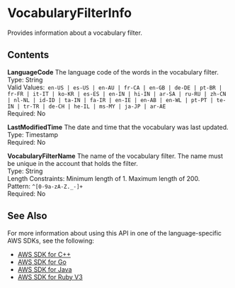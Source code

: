 # VocabularyFilterInfo<a name="API_VocabularyFilterInfo"></a>

Provides information about a vocabulary filter\.

## Contents<a name="API_VocabularyFilterInfo_Contents"></a>

 **LanguageCode**   <a name="transcribe-Type-VocabularyFilterInfo-LanguageCode"></a>
The language code of the words in the vocabulary filter\.  
Type: String  
Valid Values:` en-US | es-US | en-AU | fr-CA | en-GB | de-DE | pt-BR | fr-FR | it-IT | ko-KR | es-ES | en-IN | hi-IN | ar-SA | ru-RU | zh-CN | nl-NL | id-ID | ta-IN | fa-IR | en-IE | en-AB | en-WL | pt-PT | te-IN | tr-TR | de-CH | he-IL | ms-MY | ja-JP | ar-AE`   
Required: No

 **LastModifiedTime**   <a name="transcribe-Type-VocabularyFilterInfo-LastModifiedTime"></a>
The date and time that the vocabulary was last updated\.  
Type: Timestamp  
Required: No

 **VocabularyFilterName**   <a name="transcribe-Type-VocabularyFilterInfo-VocabularyFilterName"></a>
The name of the vocabulary filter\. The name must be unique in the account that holds the filter\.  
Type: String  
Length Constraints: Minimum length of 1\. Maximum length of 200\.  
Pattern: `^[0-9a-zA-Z._-]+`   
Required: No

## See Also<a name="API_VocabularyFilterInfo_SeeAlso"></a>

For more information about using this API in one of the language\-specific AWS SDKs, see the following:
+  [AWS SDK for C\+\+](https://docs.aws.amazon.com/goto/SdkForCpp/transcribe-2017-10-26/VocabularyFilterInfo) 
+  [AWS SDK for Go](https://docs.aws.amazon.com/goto/SdkForGoV1/transcribe-2017-10-26/VocabularyFilterInfo) 
+  [AWS SDK for Java](https://docs.aws.amazon.com/goto/SdkForJava/transcribe-2017-10-26/VocabularyFilterInfo) 
+  [AWS SDK for Ruby V3](https://docs.aws.amazon.com/goto/SdkForRubyV3/transcribe-2017-10-26/VocabularyFilterInfo) 